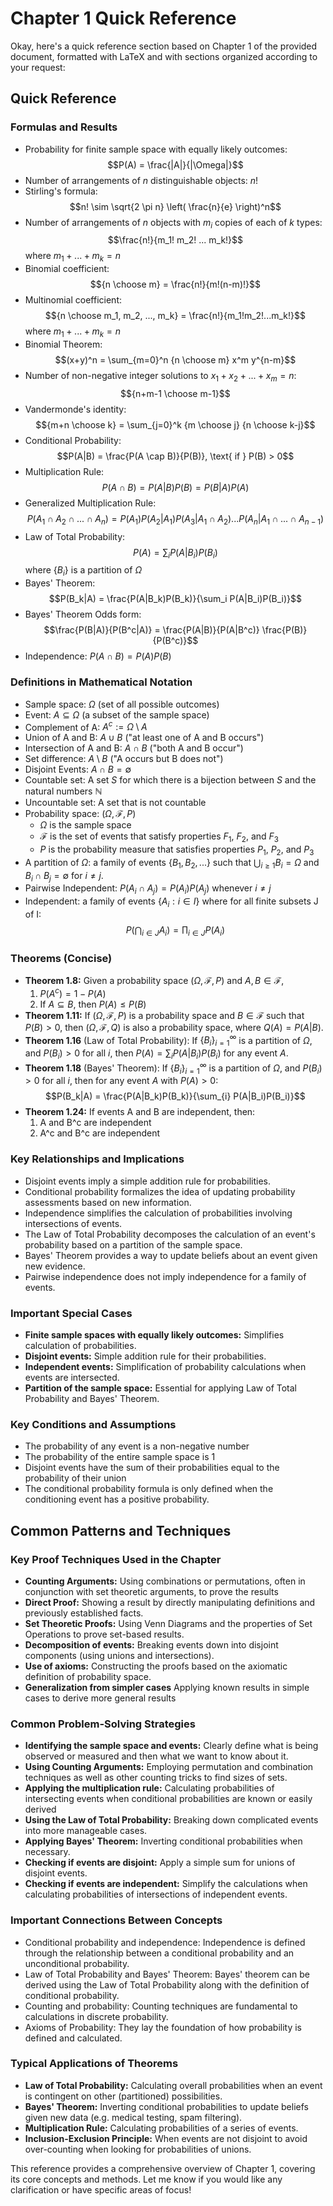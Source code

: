 # Chapter 1 Quick Reference

Okay, here's a quick reference section based on Chapter 1 of the provided document, formatted with LaTeX and with sections organized according to your request:

## Quick Reference

### Formulas and Results

*   Probability for finite sample space with equally likely outcomes:  $$P(A) = \frac{|A|}{|\Omega|}$$
*   Number of arrangements of $n$ distinguishable objects: $n!$
*   Stirling's formula: $$n! \sim \sqrt{2 \pi n} \left( \frac{n}{e} \right)^n$$
*   Number of arrangements of $n$ objects with $m_i$ copies of each of $k$ types: $$\frac{n!}{m_1! m_2! ... m_k!}$$ where $m_1 + ... + m_k = n$
*   Binomial coefficient: $${n \choose m} = \frac{n!}{m!(n-m)!}$$
*   Multinomial coefficient: $${n \choose m_1, m_2, ..., m_k} = \frac{n!}{m_1!m_2!...m_k!}$$ where $m_1 + ... + m_k = n$
*   Binomial Theorem: $$(x+y)^n = \sum_{m=0}^n {n \choose m} x^m y^{n-m}$$
*   Number of non-negative integer solutions to $x_1 + x_2 + ... + x_m = n$: $${n+m-1 \choose m-1}$$
*   Vandermonde's identity: $${m+n \choose k} = \sum_{j=0}^k {m \choose j} {n \choose k-j}$$
*   Conditional Probability:  $$P(A|B) = \frac{P(A \cap B)}{P(B)}, \text{ if } P(B) > 0$$
*   Multiplication Rule: $$P(A \cap B) = P(A|B)P(B) = P(B|A)P(A)$$
*   Generalized Multiplication Rule:
 $$P(A_1 \cap A_2 \cap ... \cap A_n) = P(A_1)P(A_2|A_1)P(A_3|A_1 \cap A_2)...P(A_n|A_1 \cap ... \cap A_{n-1})$$
*   Law of Total Probability: $$P(A) = \sum_{i} P(A|B_i)P(B_i)$$ where $\{B_i\}$ is a partition of $\Omega$
*   Bayes' Theorem: $$P(B_k|A) = \frac{P(A|B_k)P(B_k)}{\sum_i P(A|B_i)P(B_i)}$$
*   Bayes' Theorem Odds form:
    $$\frac{P(B|A)}{P(B^c|A)} = \frac{P(A|B)}{P(A|B^c)} \frac{P(B)}{P(B^c)}$$
*   Independence: $P(A \cap B) = P(A)P(B)$

### Definitions in Mathematical Notation

*   Sample space: $\Omega$ (set of all possible outcomes)
*   Event: $A \subseteq \Omega$ (a subset of the sample space)
*   Complement of A: $A^c := \Omega \setminus A$
*   Union of A and B: $A \cup B$ ("at least one of A and B occurs")
*   Intersection of A and B: $A \cap B$ ("both A and B occur")
*   Set difference: $A \setminus B$ ("A occurs but B does not")
*   Disjoint Events:  $A \cap B = \emptyset$
*   Countable set: A set $S$ for which there is a bijection between $S$ and the natural numbers $\mathbb{N}$
*   Uncountable set: A set that is not countable
*   Probability space: $(\Omega, \mathcal{F}, P)$
    *   $\Omega$ is the sample space
    *   $\mathcal{F}$ is the set of events that satisfy properties $F_1$, $F_2$, and $F_3$
    *   $P$ is the probability measure that satisfies properties $P_1$, $P_2$, and $P_3$
*   A partition of $\Omega$: a family of events $\{B_1, B_2, ...\}$ such that $\bigcup_{i \ge 1} B_i = \Omega$ and $B_i \cap B_j = \emptyset$ for $i \neq j$.
*   Pairwise Independent: $P(A_i \cap A_j) = P(A_i)P(A_j)$ whenever $i\ne j$
*   Independent: a family of events $\{A_i : i \in I\}$ where for all finite subsets J of I:  $$P\left(\bigcap_{i \in J} A_i\right) = \prod_{i \in J} P(A_i)$$

### Theorems (Concise)

*   **Theorem 1.8:** Given a probability space $(\Omega, \mathcal{F}, P)$ and $A,B \in \mathcal{F}$,
    1.  $P(A^c) = 1 - P(A)$
    2.  If $A \subseteq B$, then $P(A) \leq P(B)$
*   **Theorem 1.11:** If $(\Omega, \mathcal{F}, P)$ is a probability space and $B\in \mathcal{F}$ such that $P(B) > 0$, then $(\Omega, \mathcal{F}, Q)$ is also a probability space, where $Q(A) = P(A|B)$.
*   **Theorem 1.16** (Law of Total Probability): If $\{B_i\}_{i=1}^\infty$ is a partition of $\Omega$, and $P(B_i) > 0$ for all $i$, then $P(A) = \sum_{i} P(A|B_i)P(B_i)$ for any event $A$.
*   **Theorem 1.18** (Bayes' Theorem): If $\{B_i\}_{i=1}^\infty$ is a partition of $\Omega$, and $P(B_i) > 0$ for all $i$, then for any event $A$ with $P(A) > 0$: $$P(B_k|A) = \frac{P(A|B_k)P(B_k)}{\sum_{i} P(A|B_i)P(B_i)}$$
*   **Theorem 1.24:** If events A and B are independent, then:
    1.  A and B^c are independent
    2.  A^c and B^c are independent

### Key Relationships and Implications

*   Disjoint events imply a simple addition rule for probabilities.
*   Conditional probability formalizes the idea of updating probability assessments based on new information.
*   Independence simplifies the calculation of probabilities involving intersections of events.
*   The Law of Total Probability decomposes the calculation of an event's probability based on a partition of the sample space.
*   Bayes' Theorem provides a way to update beliefs about an event given new evidence.
*   Pairwise independence does not imply independence for a family of events.

### Important Special Cases

*   **Finite sample spaces with equally likely outcomes:**  Simplifies calculation of probabilities.
*   **Disjoint events:** Simple addition rule for their probabilities.
*   **Independent events:** Simplification of probability calculations when events are intersected.
*   **Partition of the sample space:** Essential for applying Law of Total Probability and Bayes' Theorem.

### Key Conditions and Assumptions

*   The probability of any event is a non-negative number
*   The probability of the entire sample space is 1
*   Disjoint events have the sum of their probabilities equal to the probability of their union
*   The conditional probability formula is only defined when the conditioning event has a positive probability.

## Common Patterns and Techniques

### Key Proof Techniques Used in the Chapter

*   **Counting Arguments:**  Using combinations or permutations, often in conjunction with set theoretic arguments, to prove the results
*   **Direct Proof:** Showing a result by directly manipulating definitions and previously established facts.
*   **Set Theoretic Proofs:** Using Venn Diagrams and the properties of Set Operations to prove set-based results.
*   **Decomposition of events:** Breaking events down into disjoint components (using unions and intersections).
*   **Use of axioms:** Constructing the proofs based on the axiomatic definition of probability space.
*   **Generalization from simpler cases** Applying known results in simple cases to derive more general results

### Common Problem-Solving Strategies

*   **Identifying the sample space and events:**  Clearly define what is being observed or measured and then what we want to know about it.
*   **Using Counting Arguments:** Employing permutation and combination techniques as well as other counting tricks to find sizes of sets.
*   **Applying the multiplication rule:** Calculating probabilities of intersecting events when conditional probabilities are known or easily derived
*   **Using the Law of Total Probability:** Breaking down complicated events into more manageable cases.
*   **Applying Bayes' Theorem:** Inverting conditional probabilities when necessary.
*   **Checking if events are disjoint:** Apply a simple sum for unions of disjoint events.
*   **Checking if events are independent:** Simplify the calculations when calculating probabilities of intersections of independent events.

### Important Connections Between Concepts

*   Conditional probability and independence: Independence is defined through the relationship between a conditional probability and an unconditional probability.
*   Law of Total Probability and Bayes' Theorem:  Bayes' theorem can be derived using the Law of Total Probability along with the definition of conditional probability.
*   Counting and probability: Counting techniques are fundamental to calculations in discrete probability.
*   Axioms of Probability: They lay the foundation of how probability is defined and calculated.

### Typical Applications of Theorems

*   **Law of Total Probability:** Calculating overall probabilities when an event is contingent on other (partitioned) possibilities.
*   **Bayes' Theorem:** Inverting conditional probabilities to update beliefs given new data (e.g. medical testing, spam filtering).
*   **Multiplication Rule:** Calculating probabilities of a series of events.
*   **Inclusion-Exclusion Principle:** When events are not disjoint to avoid over-counting when looking for probabilities of unions.

This reference provides a comprehensive overview of Chapter 1, covering its core concepts and methods.  Let me know if you would like any clarification or have specific areas of focus!
